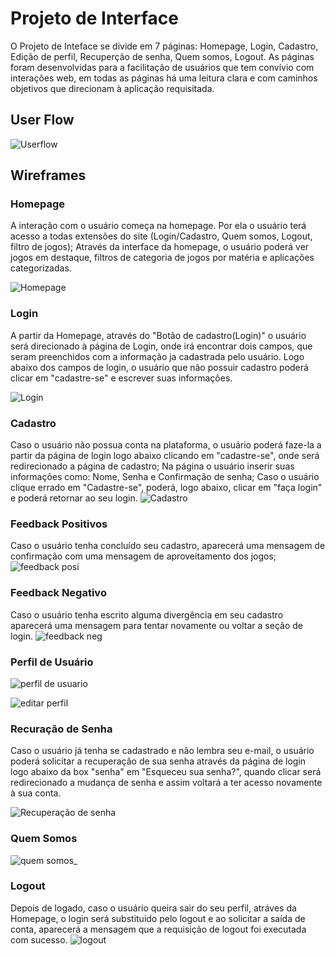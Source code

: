 
# Projeto de Interface

  O Projeto de Inteface se divide em 7 páginas: Homepage, Login, Cadastro, Edição de perfil, Recuperção de senha, Quem somos, Logout. As páginas foram desenvolvidas para a facilitação de usuários que tem convívio com interações web, em todas as páginas há uma leitura clara e com caminhos objetivos que direcionam à aplicação requisitada.

## User Flow

![Userflow](https://user-images.githubusercontent.com/97120244/198099275-05265b1f-ae8b-4a05-abb8-de27637130d2.png)








## Wireframes

### Homepage
A interação com o usuário começa na homepage. Por ela o usuário terá acesso a todas extensões do site (Login/Cadastro, Quem somos, Logout, filtro de jogos); Através da interface da homepage, o usuário poderá ver jogos em destaque, filtros de categoria de jogos por matéria e aplicações categorizadas.    
  
![Homepage](https://user-images.githubusercontent.com/112658890/194676829-c6932df9-ad05-4467-8117-006180ade87d.png)

### Login
A partir da Homepage, através do "Botão de cadastro(Login)" o usuário será direcionado à página de Login, onde irá encontrar dois campos, que seram preenchidos com a informação ja cadastrada pelo usuário. Logo abaixo dos campos de login, o usuário que não possuir cadastro poderá clicar em "cadastre-se" e escrever suas informações.

![Login](https://user-images.githubusercontent.com/111810318/194677501-442a593a-5923-48f5-8344-f68e0fa1788d.png)

### Cadastro
Caso o usuário não possua conta na plataforma, o usuário poderá faze-la a partir da página de login logo abaixo clicando em "cadastre-se", onde será redirecionado a página de cadastro; Na página o usuário inserir suas informações como: Nome, Senha e Confirmação de senha; Caso o usuário clique errado em "Cadastre-se", poderá, logo abaixo, clicar em "faça login" e poderá retornar ao seu login. 
![Cadastro](https://user-images.githubusercontent.com/112631577/194677031-f4eb44af-acd0-4939-a0cc-975d825226b0.png)

### Feedback Positivos 
Caso o usuário tenha concluído seu cadastro, aparecerá uma mensagem de confirmação com uma mensagem de aproveitamento dos jogos;
![feedback posi](https://user-images.githubusercontent.com/111572633/194678391-6a404606-6cd8-4c51-bd12-92087c8ad529.png)

### Feedback Negativo
Caso o usuário tenha escrito alguma divergência em seu cadastro aparecerá uma mensagem para tentar novamente ou voltar a seção de login.
![feedback neg](https://user-images.githubusercontent.com/111572633/194678582-1fd93cc9-49fc-41e2-af97-9a87ae2f93f6.png)

### Perfil de Usuário

![perfil de usuario](https://user-images.githubusercontent.com/111572633/194678252-7e2d73c1-a198-4bf1-ba04-b0e53a28aa6a.png)


![editar perfil](https://user-images.githubusercontent.com/111572633/194679455-bb41dddc-6f18-46f6-8940-afd82ead0612.png)

### Recuração de Senha
Caso o usuário já tenha se cadastrado e não lembra seu e-mail, o usuário poderá solicitar a recuperação de sua senha através da página de login logo abaixo da box "senha" em "Esqueceu sua senha?", quando clicar será redirecionado a mudança de senha e assim voltará a ter acesso novamente à sua conta.

![Recuperação de senha](https://user-images.githubusercontent.com/112631577/194676979-63e56f0e-dcbf-41c9-be08-f04d3c20f0e6.png)

### Quem Somos

![quem somos_](https://user-images.githubusercontent.com/97120244/194676061-af0bf0a7-ebd9-4b05-9700-e45ea8b1675e.png)

### Logout
Depois de logado, caso o usuário queira sair do seu perfil, atráves da Homepage, o login será substituido pelo logout e ao solicitar a saída de conta, aparecerá a mensagem que a requisição de logout foi executada com sucesso.
![logout](https://user-images.githubusercontent.com/111810318/194677569-b6988a58-ff8a-47a3-bc54-edd2739f9a73.png)

